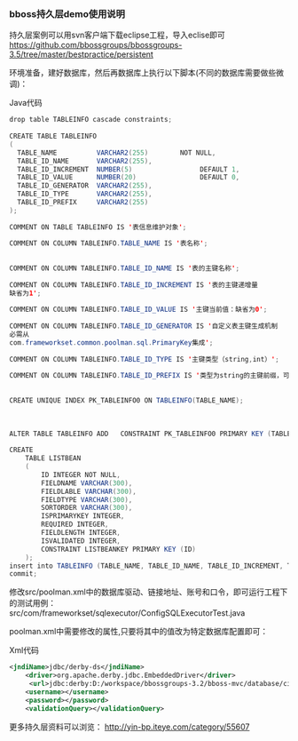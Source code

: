 ### bboss持久层demo使用说明

持久层案例可以用svn客户端下载eclipse工程，导入eclise即可
https://github.com/bbossgroups/bbossgroups-3.5/tree/master/bestpractice/persistent

环境准备，建好数据库，然后再数据库上执行以下脚本(不同的数据库需要做些微调)：

Java代码

```java
drop table TABLEINFO cascade constraints;  
  
CREATE TABLE TABLEINFO  
(  
  TABLE_NAME          VARCHAR2(255)        NOT NULL,  
  TABLE_ID_NAME       VARCHAR2(255),  
  TABLE_ID_INCREMENT  NUMBER(5)                 DEFAULT 1,  
  TABLE_ID_VALUE      NUMBER(20)                DEFAULT 0,  
  TABLE_ID_GENERATOR  VARCHAR2(255),  
  TABLE_ID_TYPE       VARCHAR2(255),  
  TABLE_ID_PREFIX     VARCHAR2(255)  
);  
  
COMMENT ON TABLE TABLEINFO IS '表信息维护对象';  
  
COMMENT ON COLUMN TABLEINFO.TABLE_NAME IS '表名称';  
  
  
COMMENT ON COLUMN TABLEINFO.TABLE_ID_NAME IS '表的主键名称';  
  
COMMENT ON COLUMN TABLEINFO.TABLE_ID_INCREMENT IS '表的主键递增量  
缺省为1';  
  
COMMENT ON COLUMN TABLEINFO.TABLE_ID_VALUE IS '主键当前值：缺省为0';  
  
COMMENT ON COLUMN TABLEINFO.TABLE_ID_GENERATOR IS '自定义表主键生成机制  
必需从  
com.frameworkset.common.poolman.sql.PrimaryKey集成';  
  
COMMENT ON COLUMN TABLEINFO.TABLE_ID_TYPE IS '主键类型（string,int）';  
  
COMMENT ON COLUMN TABLEINFO.TABLE_ID_PREFIX IS '类型为string的主键前缀，可指定可不指定,缺省值为""';  
  
  
CREATE UNIQUE INDEX PK_TABLEINFO0 ON TABLEINFO(TABLE_NAME);  
  
  
  
ALTER TABLE TABLEINFO ADD   CONSTRAINT PK_TABLEINFO0 PRIMARY KEY (TABLE_NAME);  
  
CREATE  
    TABLE LISTBEAN  
    (  
        ID INTEGER NOT NULL,  
        FIELDNAME VARCHAR(300),  
        FIELDLABLE VARCHAR(300),  
        FIELDTYPE VARCHAR(300),  
        SORTORDER VARCHAR(300),  
        ISPRIMARYKEY INTEGER,  
        REQUIRED INTEGER,  
        FIELDLENGTH INTEGER,  
        ISVALIDATED INTEGER,  
        CONSTRAINT LISTBEANKEY PRIMARY KEY (ID)  
    );  
insert into TABLEINFO (TABLE_NAME, TABLE_ID_NAME, TABLE_ID_INCREMENT, TABLE_ID_VALUE, TABLE_ID_GENERATOR, TABLE_ID_TYPE, TABLE_ID_PREFIX) values ('LISTBEAN', 'id', 1, 0, null, 'int', null);  
commit;  
```

修改src/poolman.xml中的数据库驱动、链接地址、账号和口令，即可运行工程下的测试用例：
src/com/frameworkset/sqlexecutor/ConfigSQLExecutorTest.java

poolman.xml中需要修改的属性,只要将其中的值改为特定数据库配置即可：

Xml代码 

```xml
<jndiName>jdbc/derby-ds</jndiName>  
    <driver>org.apache.derby.jdbc.EmbeddedDriver</driver>  
     <url>jdbc:derby:D:/workspace/bbossgroups-3.2/bboss-mvc/database/cimdb</url>   
    <username></username>     
    <password></password>   
    <validationQuery></validationQuery>  
```

更多持久层资料可以浏览：
http://yin-bp.iteye.com/category/55607